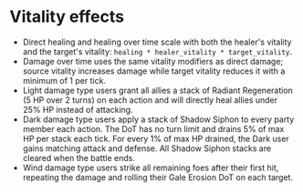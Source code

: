 # Vitality effects

- Direct healing and healing over time scale with both the healer's vitality and the target's vitality: `healing * healer_vitality * target_vitality`.
- Damage over time uses the same vitality modifiers as direct damage; source vitality increases damage while target vitality reduces it with a minimum of 1 per tick.
- Light damage type users grant all allies a stack of Radiant Regeneration
  (5 HP over 2 turns) on each action and will directly heal allies under 25%
  HP instead of attacking.
- Dark damage type users apply a stack of Shadow Siphon to every party member
  each action. The DoT has no turn limit and drains 5% of max HP per stack each
  tick. For every 1% of max HP drained, the Dark user gains matching attack and
  defense. All Shadow Siphon stacks are cleared when the battle ends.
- Wind damage type users strike all remaining foes after their first hit,
  repeating the damage and rolling their Gale Erosion DoT on each target.
